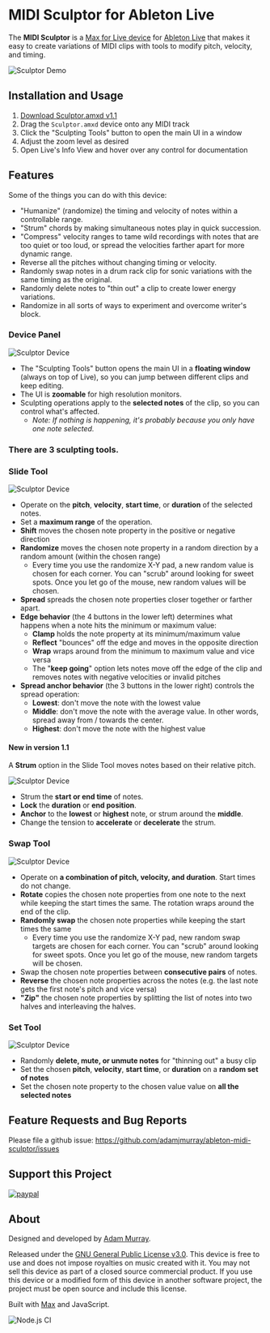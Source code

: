 # MIDI Sculptor for Ableton Live

The **MIDI Sculptor**
is a [Max for Live device](http://ableton.com/maxforlive)
for [Ableton Live](http://ableton.com/live/)
that makes it easy to create variations of MIDI clips with tools to modify pitch, velocity, and timing.

![Sculptor Demo](./etc/sculptor.gif)

## Installation and Usage

1. [Download Sculptor.amxd v1.1](./releases/1.1/Sculptor.amxd?raw=true)
2. Drag the `Sculptor.amxd` device onto any MIDI track
3. Click the "Sculpting Tools" button to open the main UI in a window
4. Adjust the zoom level as desired
5. Open Live's Info View and hover over any control for documentation


## Features

Some of the things you can do with this device:
* "Humanize" (randomize) the timing and velocity of notes within a controllable range.
* "Strum" chords by making simultaneous notes play in quick succession.
* "Compress" velocity ranges to tame wild recordings with notes that are too quiet or too loud, or spread the velocities farther apart for more dynamic range.
* Reverse all the pitches without changing timing or velocity.
* Randomly swap notes in a drum rack clip for sonic variations with the same timing as the original.
* Randomly delete notes to "thin out" a clip to create lower energy variations.
* Randomize in all sorts of ways to experiment and overcome writer's block.


### Device Panel

![Sculptor Device](./etc/sculptor.png)

* The "Sculpting Tools" button opens the main UI in a **floating window** (always on top of Live), so you can jump between different clips and keep editing.
* The UI is **zoomable** for high resolution monitors.
* Sculpting operations apply to the **selected notes** of the clip, so you can control what's affected.
  * _Note: If nothing is happening, it's probably because you only have one note selected._


### There are **3 sculpting tools**.

### Slide Tool

![Sculptor Device](./etc/slide.png)

* Operate on the **pitch**, **velocity**, **start time**, or **duration** of the selected notes.
* Set a **maximum range** of the operation.
* **Shift** moves the chosen note property in the positive or negative direction
* **Randomize** moves the chosen note property in a random direction by a random amount (within the chosen range)
  * Every time you use the randomize X-Y pad, a new random value is chosen for each corner. You can "scrub" around looking for sweet spots. Once you let go of the mouse, new random values will be chosen.
* **Spread** spreads the chosen note properties closer together or farther apart.
* **Edge behavior** (the 4 buttons in the lower left) determines what happens when a note hits the minimum or maximum value:
  * **Clamp** holds the note property at its minimum/maximum value
  * **Reflect** "bounces" off the edge and moves in the opposite direction
  * **Wrap** wraps around from the minimum to maximum value and vice versa
  * The "**keep going**" option lets notes move off the edge of the clip and removes notes with negative velocities or invalid pitches
* **Spread anchor behavior** (the 3 buttons in the lower right) controls the spread operation:
  * **Lowest**: don't move the note with the lowest value
  * **Middle**: don't move the note with the average value. In other words, spread away from / towards the center.
  * **Highest**: don't move the note with the highest value

#### New in version 1.1

A **Strum** option in the Slide Tool moves notes based on their relative pitch.

![Sculptor Device](./etc/strum.gif)

* Strum the **start or end time** of notes.
* **Lock** the **duration** or **end position**.
* **Anchor** to the **lowest** or **highest** note, or strum around the **middle**.
* Change the tension to **accelerate** or **decelerate** the strum.


### Swap Tool

![Sculptor Device](./etc/swap.png)

* Operate on **a combination of pitch, velocity, and duration**. Start times do not change.
* **Rotate** copies the chosen note properties from one note to the next while keeping the start times the same. The rotation wraps around the end of the clip.
* **Randomly swap** the chosen note properties while keeping the start times the same
  * Every time you use the randomize X-Y pad, new random swap targets are chosen for each corner. You can "scrub" around looking for sweet spots. Once you let go of the mouse, new random targets will be chosen.
* Swap the chosen note properties between **consecutive pairs** of notes.
* **Reverse** the chosen note properties across the notes (e.g. the last note gets the first note's pitch and vice versa)
* **"Zip"** the chosen note properties by splitting the list of notes into two halves and interleaving the halves.


### Set Tool

![Sculptor Device](./etc/set.png)

* Randomly **delete, mute, or unmute notes** for "thinning out" a busy clip
* Set the chosen **pitch**, **velocity**, **start time**, or **duration** on a **random set of notes**
* Set the chosen note property to the chosen value value on **all the selected notes**


## Feature Requests and Bug Reports

Please file a github issue: https://github.com/adamjmurray/ableton-midi-sculptor/issues


## Support this Project

[![paypal](https://www.paypalobjects.com/en_US/i/btn/btn_donateCC_LG.gif)](https://www.paypal.com/cgi-bin/webscr?cmd=_donations&business=8CZDHHJ5WF4WA&currency_code=USD&source=url)


## About

Designed and developed by [Adam Murray](https://github.com/adamjmurray).

Released under the [GNU General Public License v3.0](https://github.com/adamjmurray/ableton-midi-sculptor/blob/master/LICENSE.txt). This device is free to use and does not impose royalties on music created with it. You may not sell this device as part of a closed source commercial product. If you use this device or a modified form of this device in another software project, the project must be open source and include this license.

Built with [Max](http://cycling74.com/products/max/) and JavaScript.

![Node.js CI](https://github.com/adamjmurray/ableton-midi-sculptor/workflows/Node.js%20CI/badge.svg)
